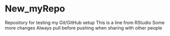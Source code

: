 # New_myRepo
Repository for testing my Git/GitHub setup
This is a line from RStudio
Some more changes
Always pull before pushing when sharing with other people